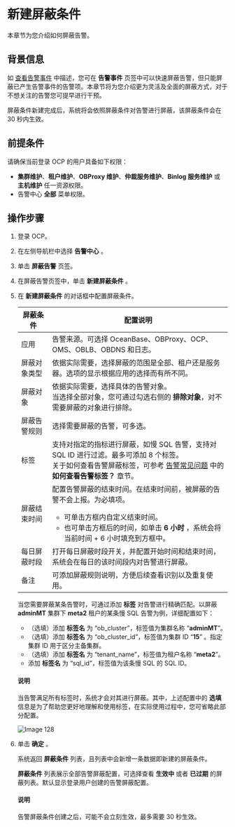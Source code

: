# 新建屏蔽条件

本章节为您介绍如何屏蔽告警。

## 背景信息

如 [查看告警事件](../700.view-an-alert-event.md) 中描述，您可在 **告警事件** 页签中可以快速屏蔽告警，但只能屏蔽已产生告警事件的告警项。本章节将为您介绍更为灵活及全面的屏蔽方式，对于不想关注的告警您可提早进行干预。

屏蔽条件新建完成后，系统将会依照屏蔽条件对告警进行屏蔽，该屏蔽条件会在 30 秒内生效。

## 前提条件

请确保当前登录 OCP 的用户具备如下权限：

* **集群维护**、**租户维护**、**OBProxy 维护**、**仲裁服务维护**、**Binlog 服务维护** 或 **主机维护** 任一资源权限。
* 告警中心 **全部** 菜单权限。

## 操作步骤

1. 登录 OCP。

2. 在左侧导航栏中选择 **告警中心** 。

3. 单击 **屏蔽告警** 页签。

4. 在屏蔽告警页签中，单击 **新建屏蔽条件** 。

5. 在 **新建屏蔽条件** 的对话框中配置屏蔽条件。

   |  屏蔽条件  |    配置说明    |
   |--------|--------|
   | 应用     | 告警来源。可选择 OceanBase、OBProxy、OCP、OMS、OBLB、OBDNS 和日志。   |
   | 屏蔽对象类型   | 依据实际需要，选择屏蔽的范围是全部、租户还是服务器。选项的显示根据应用的选择而有所不同。   |
   | 屏蔽对象   | 依据实际需要，选择具体的告警对象。</br>当选择全部对象，您可通过勾选右侧的 **排除对象**，对不需要屏蔽的对象进行排除。  |
   |屏蔽告警规则   | 选择需要屏蔽的告警，可多选。|
   | 标签  | 支持对指定的指标进行屏蔽，如慢 SQL 告警，支持对 SQL ID 进行过滤。最多可添加 8 个标签。<br>关于如何查看告警屏蔽标签，可参考 [告警常见问题](../../2000.faq/500.common-issues.md) 中的 **如何查看告警标签？** 章节。 |
   | 屏蔽结束时间   | 配置告警屏蔽的结束时间。在结束时间前，被屏蔽的告警不会上报。为必填项。 <ul><li>可单击方框内自定义结束时间。</li><li> 也可单击方框后的时间，如单击 **6 小时** ，系统会将当前时间 + 6 小时填充到方框中。</li>    |
   | 每日屏蔽时段 | 打开每日屏蔽时段开关，并配置开始时间和结束时间，系统会在每日的该时间段内对告警进行屏蔽。   |
   | 备注 | 可添加屏蔽规则说明，方便后续查看识别以及重复使用。   |

   当您需要屏蔽某条告警时，可通过添加 **标签** 对告警进行精确匹配。以屏蔽 **adminMT** 集群下 **meta2** 租户的某条慢 SQL 告警为例，详细配置如下：

      * （选填）添加 **标签名** 为 “ob_cluster”，标签值为集群名称 “**adminMT**”。
      * （选填）添加 **标签名** 为 “ob_cluster_id”，标签值为集群 ID “**15**” 。指定集群 ID 用于区分主备集群。
      * （选填）添加 **标签名** 为 “tenant_name”，标签值为租户名称 “**meta2**”。
      * 添加 **标签名** 为 “sql_id”，标签值为该条慢 SQL 的 SQL ID。

   <main id="notice" type='explain'>
    <h4>说明</h4>
    <p>当告警满足所有标签时，系统才会对其进行屏蔽。其中，上述配置中的 <strong>选填</strong> 信息是为了帮助您更好地理解和使用标签，在实际使用过程中，您可省略此部分配置。</p>
   </main>

   ![Image 128](https://obbusiness-private.oss-cn-shanghai.aliyuncs.com/doc/img/ocp/422/alerts/%E6%96%B0%E5%BB%BA%E5%B1%8F%E8%94%BD%E6%9D%A1%E4%BB%B61-1.png)

6. 单击 **确定** 。

   系统返回 **屏蔽条件** 列表，且列表中会新增一条数据即新建的屏蔽条件。

   **屏蔽条件** 列表展示全部告警屏蔽配置，可选择查看 **生效中** 或者 **已过期** 的屏蔽列表。默认显示登录用户创建的告警屏蔽配置。

   <main id="notice" type='explain'>
    <h4>说明</h4>
    <p>告警屏蔽条件创建之后，可能不会立刻生效，最多需要 30 秒生效。</p>
   </main>
